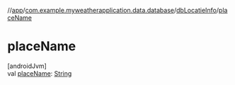 //[app](../../../index.md)/[com.example.myweatherapplication.data.database](../index.md)/[dbLocatieInfo](index.md)/[placeName](place-name.md)

# placeName

[androidJvm]\
val [placeName](place-name.md): [String](https://kotlinlang.org/api/latest/jvm/stdlib/kotlin/-string/index.html)
